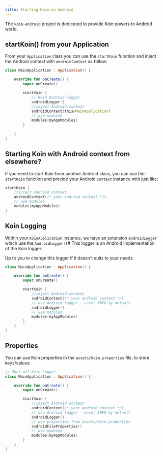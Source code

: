 ```yaml
---
title: Starting Koin on Android
---
```


The `koin-android` project is dedicated to provide Koin powers to Android world.

## startKoin() from your Application

From your `Application` class you can use the `startKoin` function and inject the Android context with `androidContext` as follow:

```kotlin
class MainApplication : Application() {

    override fun onCreate() {
        super.onCreate()

        startKoin {
            // Koin Android logger
            androidLogger()
            //inject Android context
            androidContext(this@MainApplication)
            // use modules
            modules(myAppModules)
        }
        
    }
}
```


## Starting Koin with Android context from elsewhere?

If you need to start Koin from another Android class, you can use the `startKoin` function and provide your Android `Context`
instance with just like:

```kotlin
startKoin {
    //inject Android context
    androidContext(/* your android context */)
    // use modules
    modules(myAppModules)
}
```

## Koin Logging

Within your `KoinApplication` instance, we have an extension `androidLogger` which use the `AndroidLogger()`#
This logger is an Android implementation of the Koin logger.

Up to you to change this logger if it doesn't suits to your needs.

```kotlin
class MainApplication : Application() {

    override fun onCreate() {
        super.onCreate()

        startKoin {
            //inject Android context
            androidContext(/* your android context */)
            // use Android logger - Level.INFO by default
            androidLogger()
            // use modules
            modules(myAppModules)
        }
    }
}
```

## Properties

You can use Koin properties in the `assets/koin.properties` file, to store keys/values:

```kotlin
// Shut off Koin Logger
class MainApplication : Application() {

    override fun onCreate() {
        super.onCreate()

        startKoin {
            //inject Android context
            androidContext(/* your android context */)
            // use Android logger - Level.INFO by default
            androidLogger()
            // use properties from assets/koin.properties
            androidFileProperties()
            // use modules
            modules(myAppModules)
        }
    }
}
```

